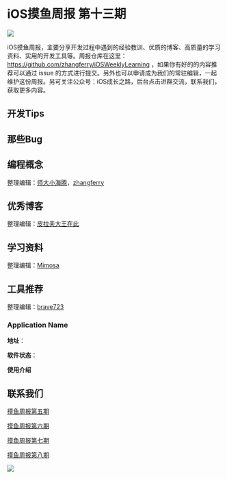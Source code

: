 # iOS摸鱼周报 第十三期

![](https://gitee.com/zhangferry/Images/raw/master/gitee/iOS摸鱼周报模板.png)

iOS摸鱼周报，主要分享开发过程中遇到的经验教训、优质的博客、高质量的学习资料、实用的开发工具等。周报仓库在这里：https://github.com/zhangferry/iOSWeeklyLearning ，如果你有好的的内容推荐可以通过 issue 的方式进行提交。另外也可以申请成为我们的常驻编辑，一起维护这份周报。另可关注公众号：iOS成长之路，后台点击进群交流，联系我们，获取更多内容。

## 开发Tips




## 那些Bug


## 编程概念

整理编辑：[师大小海腾](https://juejin.cn/user/782508012091645)，[zhangferry](https://zhangferry.com)




## 优秀博客

整理编辑：[皮拉夫大王在此](https://www.jianshu.com/u/739b677928f7)



## 学习资料

整理编辑：[Mimosa](https://juejin.cn/user/1433418892590136)

## 工具推荐

整理编辑：[brave723](https://juejin.cn/user/307518984425981/posts)

### Application Name

**地址**：

**软件状态**：

**使用介绍**



## 联系我们

[摸鱼周报第五期](https://zhangferry.com/2021/02/28/iOSWeeklyLearning_5/)

[摸鱼周报第六期](https://zhangferry.com/2021/03/14/iOSWeeklyLearning_6/)

[摸鱼周报第七期](https://zhangferry.com/2021/03/28/iOSWeeklyLearning_7/)

[摸鱼周报第八期](https://zhangferry.com/2021/04/11/iOSWeeklyLearning_8/)

![](https://gitee.com/zhangferry/Images/raw/master/gitee/wechat_official.png)